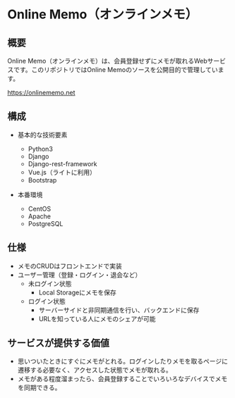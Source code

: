 # Online Memo（オンラインメモ）

## 概要

Online Memo（オンラインメモ）は、会員登録せずにメモが取れるWebサービスです。このリポジトリではOnline Memoのソースを公開目的で管理しています。

https://onlinememo.net

## 構成

- 基本的な技術要素
  - Python3
  - Django
  - Django-rest-framework
  - Vue.js（ライトに利用）
  - Bootstrap

- 本番環境
  - CentOS
  - Apache
  - PostgreSQL

## 仕様

- メモのCRUDはフロントエンドで実装
- ユーザー管理（登録・ログイン・退会など）
  - 未ログイン状態  
    - Local Storageにメモを保存
  - ログイン状態
    - サーバーサイドと非同期通信を行い、バックエンドに保存
    - URLを知っている人にメモのシェアが可能
 
## サービスが提供する価値

- 思いついたときにすぐにメモがとれる。ログインしたりメモを取るページに遷移する必要なく、アクセスした状態でメモが取れる。
- メモがある程度溜まったら、会員登録することでいろいろなデバイスでメモを同期できる。